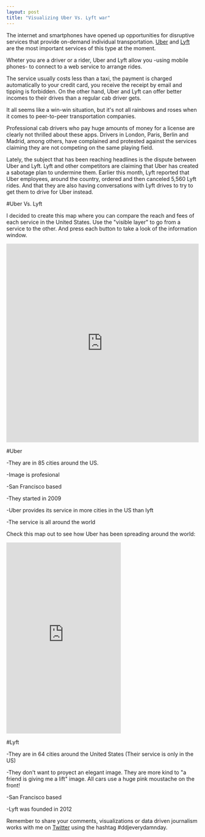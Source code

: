 ```yaml
---
layout: post
title: "Visualizing Uber Vs. Lyft war"
---
```



The internet and smartphones have opened up opportunities for disruptive services that provide on-demand individual transportation. [Uber](https://www.uber.com/) and [Lyft](https://www.lyft.com/) are the most important services of this type at the moment. 

Wheter you are a driver or a rider, Uber and Lyft allow you -using mobile phones-  to connect to a web service to arrange rides. 

The service usually costs less than a taxi, the payment is charged automatically to your credit card, you receive the receipt by email and tipping is forbidden. On the other hand, Uber and Lyft can offer better incomes to their drives than a regular cab driver gets. 

It all seems like a win-win situation, but it's not all rainbows and roses when it comes to peer-to-peer transportation companies. 

Professional cab drivers who pay huge amounts of money for a license are clearly not thrilled about these apps. Drivers in London, Paris, Berlin and Madrid, among others, have complained and protested against the services claiming they are not competing on the same playing field. 

Lately, the subject that has been reaching headlines is the dispute between Uber and Lyft. Lyft and other competitors are claiming that Uber has created a sabotage plan to undermine them. Earlier this month, Lyft reported that Uber employees, around the country, ordered and then canceled 5,560 Lyft rides.  And that they are also having conversations with Lyft drives to try to get them to drive for Uber instead.

#Uber Vs. Lyft 


I decided to create this map where you can compare the reach and fees of each service in the United States. Use the "visible layer" to go from a service to the other. And press each button to take a look of the information window. 

<iframe width='100%' height='520' frameborder='0' src='http://team.cartodb.com/u/kathy/viz/eab8b608-2eb1-11e4-9cf7-0e73339ffa50/embed_map' allowfullscreen webkitallowfullscreen mozallowfullscreen oallowfullscreen msallowfullscreen></iframe>


#Uber 

-They are in 85 cities around the US. 

-Image is profesional 

-San Francisco based

-They started in 2009 

-Uber provides its service in more cities in the US than lyft

-The service is all around the world



Check this map out to see how Uber has been spreading around the world: 

<iframe class="wide" height='500' frameborder='0' src='http://team.cartodb.com/u/kathy/viz/9832b222-2ec9-11e4-a888-0edbca4b5057/embed_map' allowfullscreen webkitallowfullscreen mozallowfullscreen oallowfullscreen msallowfullscreen></iframe>



#Lyft 

-They are in 64 cities around the United States (Their service is only in the US)

-They don't want to proyect an elegant image. They are more kind to "a friend is giving me a lift" image. All cars use a huge pink moustache on the front! 

-San Francisco based

-Lyft was founded in 2012



Remember to share your comments, visualizations or data driven journalism works with me on [Twitter](https://twitter.com/KathyPennacchio) using the hashtag #ddjeverydamnday. 

